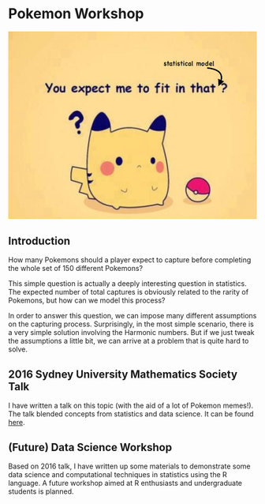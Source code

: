 # Pokemon Workshop

![](PikachuFitting.jpg)

## Introduction 

How many Pokemons should a player expect to capture before completing the whole set of 150 different Pokemons? 

This simple question is actually a deeply interesting question in statistics. The expected number of total captures is obviously related to the rarity of Pokemons, but how can we model this process? 

In order to answer this question, we can impose many different assumptions on the capturing process. Surprisingly, in the most simple scenario, there is a very simple solution involving the Harmonic numbers. But if we just tweak the assumptions a little bit, we can arrive at a problem that is quite hard to solve. 


## 2016 Sydney University Mathematics Society Talk

I have written a talk on this topic (with the aid of a lot of Pokemon memes!). The talk blended concepts from statistics and data science. It can be found [here](pokemon_talk_2016.pdf). 


## (Future) Data Science Workshop

Based on 2016 talk, I have written up some materials to demonstrate some data science and computational techniques in statistics using the R language. A future workshop aimed at R enthusiasts and undergraduate students is planned. 